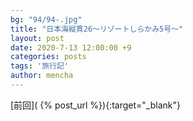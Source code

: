 ```yaml
---
bg: "94/94-.jpg"
title: "日本海縦貫26～リゾートしらかみ5号～"
layout: post
date: 2020-7-13 12:00:00 +9
categories: posts
tags: '旅行記'
author: mencha
---
```


[前回]( {% post_url  %}){:target="_blank"}  

<!--more-->
![]()